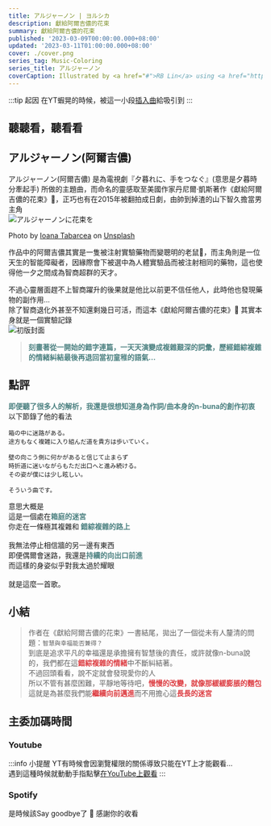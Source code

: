 ```yaml
---
title: アルジャーノン | ヨルシカ 
description: 獻給阿爾吉儂的花束
summary: 獻給阿爾吉儂的花束
published: '2023-03-09T00:00:00.000+08:00'
updated: '2023-03-11T01:00:00.000+08:00'
cover: ./cover.png
series_tag: Music-Coloring
series_title: アルジャーノン
coverCaption: Illustrated by <a href="#">RB Lin</a> using <a href="https://procreate.com/" target="_blank">Procreate</a>
---
```


<script lang="ts">
  import Youtube from '$lib/components/youtube.svelte'
  import Custom from '$custom/custom.svelte'
  import Spotify from '$lib/components/spotify.svelte'
  import Folder from '$lib/components/folder.svelte'

  let configFolder = [
    { name: 'QWER.config.js', icon: 'i-vscode-icons-file-type-typescript-official' },
    { name: 'site.ts', icon: 'i-bxs-file-js' }
  ]
</script>


:::tip 起因
在YT蝦晃的時候，被這一小段[插入曲](https://www.youtube.com/watch?v=gidpDOWNLpI)給吸引到
:::
## 聽聽看，聽看看
<Youtube id="dMGhEiYRoZE"/>

## アルジャーノン(阿爾吉儂)
アルジャーノン(阿爾吉儂) 是為電視劇『夕暮れに、手をつなぐ』(意思是夕暮時分牽起手) 所做的主題曲，而命名的靈感取至美國作家丹尼爾·凱斯著作《獻給阿爾吉儂的花束》🌻，正巧也有在2015年被翻拍成日劇，由帥到掉渣的山下智久擔當男主角<br/>
![アルジャーノンに花束を](/music_coloring/algernon/algernon.jpg)
<br/>

<ImgZoom src="/music_coloring/algernon/algernon.jpg" alt="Example1" class="h-full object-cover" width="550" height="309">
Photo by <a href="https://unsplash.com/@willy24?utm_source=unsplash&utm_medium=referral&utm_content=creditCopyText">Ioana Tabarcea</a> on <a href="https://unsplash.com/s/photos/morning?utm_source=unsplash&utm_medium=referral&utm_content=creditCopyText">Unsplash</a>
</ImgZoom>

作品中的阿爾吉儂其實是一隻被注射實驗藥物而變聰明的老鼠🐁，而主角則是一位天生的智能障礙者，因緣際會下被選中為人體實驗品而被注射相同的藥物，這也使得他一夕之間成為智商超群的天才。<br/>

不過心靈層面趕不上智商躍升的後果就是他比以前更不信任他人，此時他也發現藥物的副作用...<br/>
除了智商退化外甚至不知還剩幾日可活，而這本《獻給阿爾吉儂的花束》🌻 其實本身就是一個實驗記錄<br/>
![初版封面](/music_coloring/algernon/FlowersForAlgernon.jpg)

> <b style="color:#4c8181">刻畫著從一開始的錯字連篇，一天天演變成複雜艱深的詞彙，歷經錯綜複雜的情緒糾結最後再退回當初童稚的語氣...</b>

## 點評
<b style="color:#4c8181">即便聽了很多人的解析，我還是很想知道身為作詞/曲本身的n-buna的創作初衷</b><br/>
以下節錄了他的看法<br/>

```
箱の中に迷路がある。
途方もなく複雑に入り組んだ道を貴方は歩いていく。

壁の向こう側に何かがあると信じて止まらず
時折道に迷いながらもただ出口へと進み続ける。
その姿が僕には少し眩しい。

そういう曲です。
```

意思大概是<br/>
這是一個處在<b style="color:#4c8181">箱庭的迷宮</b><br/>
你走在一條極其複雜和<b style="color:#4c8181"> 錯綜複雜的路上</b>
<br/><br/>
我無法停止相信牆的另一邊有東西<br/>
即便偶爾會迷路，我還是<b style="color:#4c8181">持續的向出口前進</b><br/>
而這樣的身姿似乎對我太過於耀眼<br/><br/>
就是這麼一首歌。<br/>

## 小結 
>作者在《獻給阿爾吉儂的花束》一書結尾，拋出了一個從未有人釐清的問題：`智慧與幸福能否兼得？`<br/>
到底是追求平凡的幸福還是承擔擁有智慧後的責任，或許就像n-buna說的，我們都在這<b style="color:#dd3e43">錯綜複雜的情緒</b>中不斷糾結著。<br/>
不過回頭看看，說不定就會發現愛你的人<br/>
所以不管有甚麼困難，平靜地等待吧，<b style="color:#dd3e43">慢慢的改變，就像那緩緩膨脹的麵包</b><br/>
這就是為甚麼我們能<b style="color:#dd3e43">繼續向前邁進</b>而不用擔心這<b style="color:#dd3e43">長長的迷宮</b><br/>

## 主委加碼時間
### Youtube
:::info 小提醒
YT有時候會因瀏覽權限的關係導致只能在YT上才能觀看...<br/>
遇到這種時候就動動手指點擊<u>在YouTube上觀看</u>
:::

<Youtube id="5v5CjaTDuOk"/>

### Spotify
<Spotify id="0L1E2JmrZk6QU9261PtJWQ"/>

是時候該Say goodbye了 👋 感謝你的收看